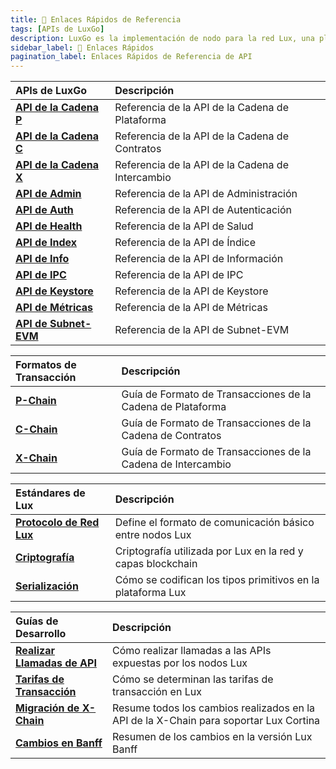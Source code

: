 ```yaml
---
title: 🔗 Enlaces Rápidos de Referencia
tags: [APIs de LuxGo]
description: LuxGo es la implementación de nodo para la red Lux, una plataforma blockchain con alta capacidad de procesamiento y transacciones rápidas. Esta página es una visión general de las APIs asociadas con LuxGo.
sidebar_label: 🔗 Enlaces Rápidos
pagination_label: Enlaces Rápidos de Referencia de API
---
```


| APIs de LuxGo                                             | Descripción                                      |
| :-------------------------------------------------------------- | :----------------------------------------------- |
| [**API de la Cadena P**](/reference/luxd/p-chain/api.md) | Referencia de la API de la Cadena de Plataforma  |
| [**API de la Cadena C**](/reference/luxd/c-chain/api.md) | Referencia de la API de la Cadena de Contratos   |
| [**API de la Cadena X**](/reference/luxd/x-chain/api.md) | Referencia de la API de la Cadena de Intercambio |
| [**API de Admin**](/reference/luxd/admin-api.md)         | Referencia de la API de Administración           |
| [**API de Auth**](/reference/luxd/auth-api.md)           | Referencia de la API de Autenticación            |
| [**API de Health**](/reference/luxd/health-api.md)       | Referencia de la API de Salud                    |
| [**API de Index**](/reference/luxd/index-api.md)         | Referencia de la API de Índice                   |
| [**API de Info**](/reference/luxd/info-api.md)           | Referencia de la API de Información              |
| [**API de IPC**](/reference/luxd/ipc-api.md)             | Referencia de la API de IPC                      |
| [**API de Keystore**](/reference/luxd/keystore-api.md)   | Referencia de la API de Keystore                 |
| [**API de Métricas**](/reference/luxd/metrics-api.md)    | Referencia de la API de Métricas                 |
| [**API de Subnet-EVM**](/reference/subnet-evm/api.md)           | Referencia de la API de Subnet-EVM               |

| Formatos de Transacción                                     | Descripción                                                  |
| :---------------------------------------------------------- | :----------------------------------------------------------- |
| [**P-Chain**](/reference/luxd/p-chain/txn-format.md) | Guía de Formato de Transacciones de la Cadena de Plataforma  |
| [**C-Chain**](/reference/luxd/c-chain/txn-format.md) | Guía de Formato de Transacciones de la Cadena de Contratos   |
| [**X-Chain**](/reference/luxd/x-chain/txn-format.md) | Guía de Formato de Transacciones de la Cadena de Intercambio |

| Estándares de Lux                                                              | Descripción                                                       |
| :----------------------------------------------------------------------------------- | :---------------------------------------------------------------- |
| [**Protocolo de Red Lux**](/reference/standards/network-protocol.md) | Define el formato de comunicación básico entre nodos Lux    |
| [**Criptografía**](/reference/standards/cryptographic-primitives.md)                 | Criptografía utilizada por Lux en la red y capas blockchain |
| [**Serialización**](/reference/standards/serialization-primitives.md)                | Cómo se codifican los tipos primitivos en la plataforma Lux |

| Guías de Desarrollo                                                              | Descripción                                                                                 |
| :------------------------------------------------------------------------------- | :------------------------------------------------------------------------------------------ |
| [**Realizar Llamadas de API**](/reference/standards/guides/issuing-api-calls.md) | Cómo realizar llamadas a las APIs expuestas por los nodos Lux                         |
| [**Tarifas de Transacción**](/reference/standards/guides/txn-fees.md)            | Cómo se determinan las tarifas de transacción en Lux                                  |
| [**Migración de X-Chain**](/reference/standards/guides/x-chain-migration.md)     | Resume todos los cambios realizados en la API de la X-Chain para soportar Lux Cortina |
| [**Cambios en Banff**](/reference/standards/guides/banff-changes.md)             | Resumen de los cambios en la versión Lux Banff                                        |
